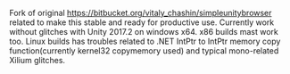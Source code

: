 Fork of original https://bitbucket.org/vitaly_chashin/simpleunitybrowser related to make this stable and ready for productive use.
Currently work without glitches with Unity 2017.2 on windows x64. x86 builds mast work too.
Linux builds has troubles related to .NET IntPtr to IntPtr memory copy function(currently kernel32 copymemory used) and typical mono-related Xilium glitches.

